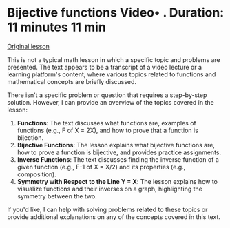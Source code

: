 # Bijective functions Video• . Duration: 11 minutes 11 min

[Original lesson](https://www.coursera.org/learn/uol-discrete-mathematics/lecture/mQfoi/bijective-functions)

This is not a typical math lesson in which a specific topic and problems are presented. The text appears to be a transcript of a video lecture or a learning platform's content, where various topics related to functions and mathematical concepts are briefly discussed.

There isn't a specific problem or question that requires a step-by-step solution. However, I can provide an overview of the topics covered in the lesson:

1. **Functions**: The text discusses what functions are, examples of functions (e.g., F of X = 2X), and how to prove that a function is bijection.
2. **Bijective Functions**: The lesson explains what bijective functions are, how to prove a function is bijective, and provides practice assignments.
3. **Inverse Functions**: The text discusses finding the inverse function of a given function (e.g., F-1 of X = X/2) and its properties (e.g., composition).
4. **Symmetry with Respect to the Line Y = X**: The lesson explains how to visualize functions and their inverses on a graph, highlighting the symmetry between the two.

If you'd like, I can help with solving problems related to these topics or provide additional explanations on any of the concepts covered in this text.

